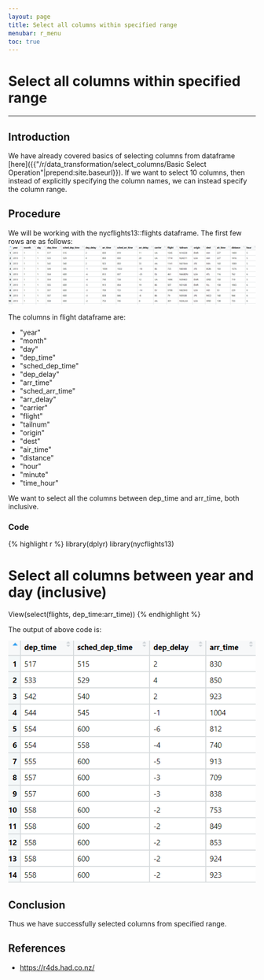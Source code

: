 ```yaml
---
layout: page
title: Select all columns within specified range
menubar: r_menu
toc: true
---
```


# Select all columns within specified range

-------------------------------------------------------------------

## Introduction	

We have already covered basics of selecting columns from dataframe [here]({{"/r/data_transformation/select_columns/Basic Select Operation"|prepend:site.baseurl}}). If we want to select 10 columns, then instead of explicitly specifying the column names, we can instead specify the column range.


## Procedure

We will be working with the nycflights13::flights dataframe. The first few rows are as follows:
![flights](flights.png)

The columns in flight dataframe are:
- "year"
- "month"
- "day"
- "dep_time"
- "sched_dep_time"
- "dep_delay"
- "arr_time"
- "sched_arr_time"
- "arr_delay"
- "carrier"
- "flight"
- "tailnum"
- "origin"
- "dest"
- "air_time"
- "distance"
- "hour"
- "minute"
- "time_hour"    

We want to select all the columns between dep_time and arr_time, both inclusive.

### Code

{% highlight r %} 
library(dplyr)
library(nycflights13)

# Select all columns between year and day (inclusive)
View(select(flights, dep_time:arr_time))
{% endhighlight %}

The output of above code is:

![column_range](column_range.png)

## Conclusion

Thus we have successfully selected columns from specified range.

## References
- https://r4ds.had.co.nz/